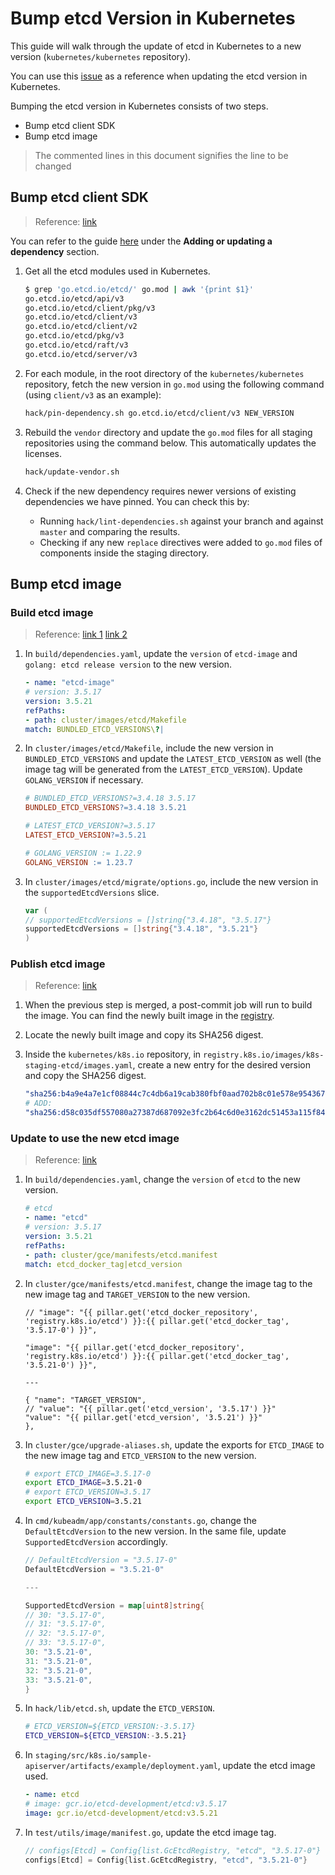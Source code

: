 # Bump etcd Version in Kubernetes

This guide will walk through the update of etcd in Kubernetes to a new version (`kubernetes/kubernetes` repository).

You can use this [issue](https://github.com/kubernetes/kubernetes/issues/131101) as a reference when updating the etcd version in Kubernetes.

Bumping the etcd version in Kubernetes consists of two steps.

* Bump etcd client SDK
* Bump etcd image

> The commented lines in this document signifies the line to be changed

## Bump etcd client SDK

> Reference: [link](https://github.com/kubernetes/kubernetes/pull/131103)

You can refer to the guide [here](https://github.com/kubernetes/community/blob/master/contributors/devel/sig-architecture/vendor.md) under the **Adding or updating a dependency** section.

1. Get all the etcd modules used in Kubernetes.

    ```bash
    $ grep 'go.etcd.io/etcd/' go.mod | awk '{print $1}'
    go.etcd.io/etcd/api/v3
    go.etcd.io/etcd/client/pkg/v3
    go.etcd.io/etcd/client/v3
    go.etcd.io/etcd/client/v2
    go.etcd.io/etcd/pkg/v3
    go.etcd.io/etcd/raft/v3
    go.etcd.io/etcd/server/v3
    ```

2. For each module, in the root directory of the `kubernetes/kubernetes` repository, fetch the new version in `go.mod` using the following command (using `client/v3` as an example):

    ```bash
    hack/pin-dependency.sh go.etcd.io/etcd/client/v3 NEW_VERSION
    ```

3. Rebuild the `vendor` directory and update the `go.mod` files for all staging repositories using the command below. This automatically updates the licenses.

    ```bash
    hack/update-vendor.sh
    ```

4. Check if the new dependency requires newer versions of existing dependencies we have pinned. You can check this by:

    * Running `hack/lint-dependencies.sh` against your branch and against `master` and comparing the results.
    * Checking if any new `replace` directives were added to `go.mod` files of components inside the staging directory.

## Bump etcd image

### Build etcd image

> Reference: [link 1](https://github.com/kubernetes/kubernetes/pull/131105) [link 2](https://github.com/kubernetes/kubernetes/pull/131126)

1. In `build/dependencies.yaml`, update the `version` of `etcd-image` and `golang: etcd release version` to the new version.

    ```yaml
    - name: "etcd-image"
    # version: 3.5.17
    version: 3.5.21
    refPaths:
    - path: cluster/images/etcd/Makefile
    match: BUNDLED_ETCD_VERSIONS\?|
    ```

2. In `cluster/images/etcd/Makefile`, include the new version in `BUNDLED_ETCD_VERSIONS` and update the `LATEST_ETCD_VERSION` as well (the image tag will be generated from the `LATEST_ETCD_VERSION`). Update `GOLANG_VERSION` if necessary.

    ```Makefile
    # BUNDLED_ETCD_VERSIONS?=3.4.18 3.5.17
    BUNDLED_ETCD_VERSIONS?=3.4.18 3.5.21

    # LATEST_ETCD_VERSION?=3.5.17
    LATEST_ETCD_VERSION?=3.5.21

    # GOLANG_VERSION := 1.22.9
    GOLANG_VERSION := 1.23.7
    ```

3. In `cluster/images/etcd/migrate/options.go`, include the new version in the `supportedEtcdVersions` slice.

    ```go
    var (
    // supportedEtcdVersions = []string{"3.4.18", "3.5.17"}
    supportedEtcdVersions = []string{"3.4.18", "3.5.21"}
    )
    ```

### Publish etcd image

> Reference: [link](https://github.com/kubernetes/k8s.io/pull/7957)

1. When the previous step is merged, a post-commit job will run to build the image. You can find the newly built image in the [registry](https://gcr.io/k8s-staging-etcd/etcd).

2. Locate the newly built image and copy its SHA256 digest.

3. Inside the `kubernetes/k8s.io` repository, in `registry.k8s.io/images/k8s-staging-etcd/images.yaml`, create a new entry for the desired version and copy the SHA256 digest.

    ```yaml
    "sha256:b4a9e4a7e1cf08844c7c4db6a19cab380fbf0aad702b8c01e578e9543671b9f9": ["3.5.17-0"]
    # ADD:
    "sha256:d58c035df557080a27387d687092e3fc2b64c6d0e3162dc51453a115f847d121": ["3.5.21-0"]
    ```

### Update to use the new etcd image

> Reference: [link](https://github.com/kubernetes/kubernetes/pull/131144)

1. In `build/dependencies.yaml`, change the `version` of `etcd` to the new version.

    ```yaml
    # etcd
    - name: "etcd"
    # version: 3.5.17
    version: 3.5.21
    refPaths:
    - path: cluster/gce/manifests/etcd.manifest
    match: etcd_docker_tag|etcd_version
    ```

2. In `cluster/gce/manifests/etcd.manifest`, change the image tag to the new image tag and `TARGET_VERSION` to the new version.

    ```manifest
    // "image": "{{ pillar.get('etcd_docker_repository', 'registry.k8s.io/etcd') }}:{{ pillar.get('etcd_docker_tag', '3.5.17-0') }}",

    "image": "{{ pillar.get('etcd_docker_repository', 'registry.k8s.io/etcd') }}:{{ pillar.get('etcd_docker_tag', '3.5.21-0') }}",

    ---

    { "name": "TARGET_VERSION",
    // "value": "{{ pillar.get('etcd_version', '3.5.17') }}"
    "value": "{{ pillar.get('etcd_version', '3.5.21') }}"
    },
    ```

3. In `cluster/gce/upgrade-aliases.sh`, update the exports for `ETCD_IMAGE` to the new image tag and `ETCD_VERSION` to the new version.

    ```sh
    # export ETCD_IMAGE=3.5.17-0
    export ETCD_IMAGE=3.5.21-0
    # export ETCD_VERSION=3.5.17
    export ETCD_VERSION=3.5.21
    ```

4. In `cmd/kubeadm/app/constants/constants.go`, change the `DefaultEtcdVersion` to the new version. In the same file, update `SupportedEtcdVersion` accordingly.

    ```go
    // DefaultEtcdVersion = "3.5.17-0"
    DefaultEtcdVersion = "3.5.21-0"

    ---

    SupportedEtcdVersion = map[uint8]string{
    // 30: "3.5.17-0",
    // 31: "3.5.17-0",
    // 32: "3.5.17-0",
    // 33: "3.5.17-0",
    30: "3.5.21-0",
    31: "3.5.21-0",
    32: "3.5.21-0",
    33: "3.5.21-0",
    }
    ```

5. In `hack/lib/etcd.sh`, update the `ETCD_VERSION`.

    ```sh
    # ETCD_VERSION=${ETCD_VERSION:-3.5.17}
    ETCD_VERSION=${ETCD_VERSION:-3.5.21}
    ```

6. In `staging/src/k8s.io/sample-apiserver/artifacts/example/deployment.yaml`, update the etcd image used.

    ```yaml
    - name: etcd
    # image: gcr.io/etcd-development/etcd:v3.5.17
    image: gcr.io/etcd-development/etcd:v3.5.21
    ```

7. In `test/utils/image/manifest.go`, update the etcd image tag.

    ```go
    // configs[Etcd] = Config{list.GcEtcdRegistry, "etcd", "3.5.17-0"}
    configs[Etcd] = Config{list.GcEtcdRegistry, "etcd", "3.5.21-0"}
    ```
